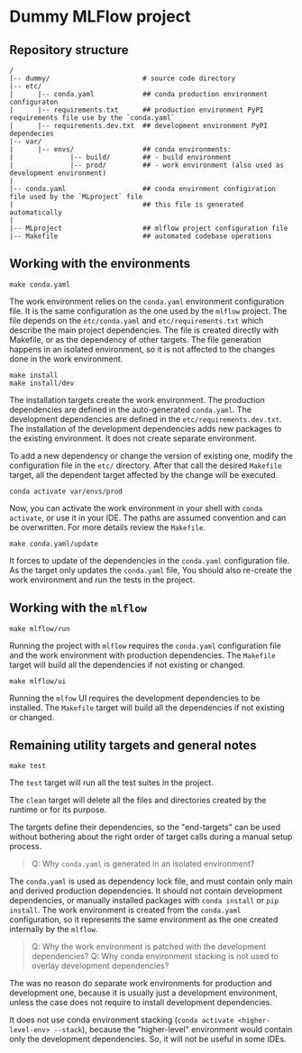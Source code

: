 # Dummy MLFlow project

## Repository structure

```
/
|-- dummy/                       # source code directory
|-- etc/
|      |-- conda.yaml            ## conda production environment configuraton
|      |-- requirements.txt      ## production environment PyPI requirements file use by the `conda.yaml`
|      |-- requirements.dev.txt  ## development environment PyPI dependecies
|-- var/                         
|      |-- envs/                 ## conda environments:
|              |-- build/        ## - build environment
|              |-- prod/         ## - work environment (also used as development environment)
|
|-- conda.yaml                   ## conda envirnment configiration file used by the `MLproject` file
|                                ## this file is generated automatically
|
|-- MLproject                    ## mlflow project configuration file
|-- Makefile                     ## automated codebase operations
```

## Working with the environments

```shell
make conda.yaml
```

The work environment relies on the `conda.yaml` environment configuration file.
It is the same configuration as the one used by the `mlflow` project.
The file depends on the `etc/conda.yaml` and `etc/requirements.txt` which describe the main project dependencies.
The file is created directly with Makefile, or as the dependency of other targets.
The file generation happens in an isolated environment,
so it is not affected to the changes done in the work environment.

```shell
make install
make install/dev
```

The installation targets create the work environment.
The production dependencies are defined in the auto-generated `conda.yaml`.
The development dependencies are defined in the `etc/requirements.dev.txt`.
The installation of the development dependencies adds new packages to the existing environment.
It does not create separate environment.

To add a new dependency or change the version of existing one,
modify the configuration file in the `etc/` directory.
After that call the desired `Makefile` target,
all the dependent target affected by the change will be executed.

```shell
conda activate var/envs/prod
```

Now, you can activate the work environment in your shell with `conda activate`,
or use it in your IDE.
The paths are assumed convention and can be overwritten.
For more details review the `Makefile`.

```shell
make conda.yaml/update
```

It forces to update of the dependencies in the `conda.yaml` configuration file.
As the target only updates the `conda.yaml` file,
You should also re-create the work environment and run the tests in the project.

## Working with the `mlflow`

```shell
make mlflow/run
```

Running the project with `mlflow` requires the `conda.yaml` configuration file
and the work environment with production dependencies.
The `Makefile` target will build all the dependencies if not existing or changed.

```shell
make mlflow/ui
```

Running the `mlfow` UI requires the development dependencies to be installed.
The `Makefile` target will build all the dependencies if not existing or changed.

## Remaining utility targets and general notes

```shell
make test
```

The `test` target will run all the test suites in the project.

The `clean` target will delete all the files and directories created by the runtime or for its purpose.

The targets define their dependencies, so the "end-targets" can be used without bothering about the right order
of target calls during a manual setup process.

> Q: Why `conda.yaml` is generated in an isolated environment?

The `conda.yaml` is used as dependency lock file, and must contain only main and derived production dependencies.
It should not contain development dependencies, or manually installed packages with `conda install` or `pip install`.
The work environment is created from the `conda.yaml` configuration, so it represents the same environment
as the one created internally by the `mlflow`.

> Q: Why the work environment is patched with the development dependencies?
> Q: Why conda environment stacking is not used to overlay development dependencies?

The was no reason do separate work environments for production and development one,
because it is usually just a development environment,
unless the case does not require to install development dependencies.

It does not use conda environment stacking (`conda activate <higher-level-env> --stack`),
because the "higher-level" environment would contain only the development dependencies.
So, it will not be useful in some IDEs.
